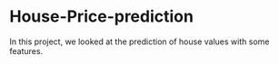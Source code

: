 # House-Price-prediction

In this project, we looked at the prediction of house values with some features.
